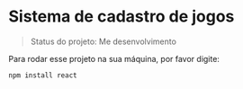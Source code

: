 <h1> Sistema de cadastro de jogos</h1>

> Status do projeto: Me desenvolvimento

Para rodar esse projeto na sua máquina, por favor digite:

```
npm install react
``` 
